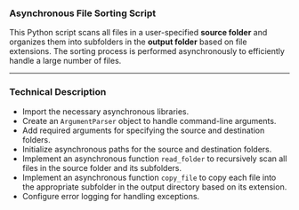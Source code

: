### **Asynchronous File Sorting Script**  

This Python script scans all files in a user-specified **source folder** and organizes them into subfolders in the **output folder** based on file extensions. The sorting process is performed asynchronously to efficiently handle a large number of files.  

---

### **Technical Description**  

- Import the necessary asynchronous libraries.  
- Create an `ArgumentParser` object to handle command-line arguments.  
- Add required arguments for specifying the source and destination folders.  
- Initialize asynchronous paths for the source and destination folders.  
- Implement an asynchronous function `read_folder` to recursively scan all files in the source folder and its subfolders.  
- Implement an asynchronous function `copy_file` to copy each file into the appropriate subfolder in the output directory based on its extension.  
- Configure error logging for handling exceptions.  
